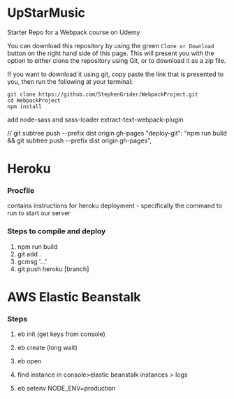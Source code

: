 # UpStarMusic
Starter Repo for a Webpack course on Udemy

You can download this repository by using the green `Clone or Download` button on the right hand side of this page.  This will present you with the option to either clone the repository using Git, or to download it as a zip file.

If you want to download it using git, copy paste the link that is presented to you, then run the following at your terminal:

```
git clone https://github.com/StephenGrider/WebpackProject.git
cd WebpackProject
npm install
```

add node-sass and sass-loader
extract-text-webpack-plugin

// git subtree push --prefix dist origin gh-pages
"deploy-git": "npm run build && git subtree push --prefix dist origin gh-pages",

# Heroku 

### Procfile
contains instructions for heroku deployment - specifically the command to run to start our server

### Steps to compile and deploy
1. npm run build
2. git add .
3. gcmsg '...'
4. git push heroku [branch]
  
  
# AWS Elastic Beanstalk
### Steps
1. eb init (get keys from console)  
2. eb create (long wait)  
3. eb open  
4. find instance in console>elastic beanstalk instances > logs

5. eb setenv NODE_ENV=production



